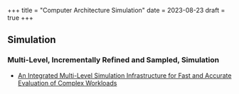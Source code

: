 +++
title = "Computer Architecture Simulation"
date = 2023-08-23
draft = true
+++

## Simulation

### Multi-Level, Incrementally Refined and Sampled, Simulation

- [An Integrated Multi-Level Simulation Infrastructure for Fast and Accurate Evaluation of Complex Workloads](https://docs.google.com/document/d/1ZIl1rExD4e5BkUvhTFgKjWBVJPtYICGU_o3SSJVmypI/edit)

### 

